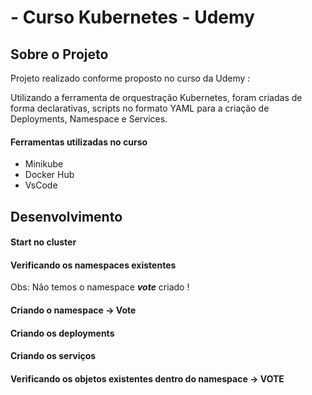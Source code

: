 # - Curso Kubernetes - Udemy

##  Sobre o Projeto 

Projeto realizado conforme proposto no curso da Udemy : 

Utilizando a ferramenta de orquestração Kubernetes, foram criadas de forma declarativas, scripts no formato YAML para a criação de Deployments, Namespace e Services.

#### Ferramentas utilizadas no curso

- Minikube 
- Docker Hub
- VsCode

## Desenvolvimento

#### Start no cluster

#### Verificando os namespaces existentes
  Obs: Não temos o namespace ***vote*** criado !
  
#### Criando o namespace -> Vote

#### Criando os deployments 


#### Criando os serviços


#### Verificando os objetos existentes dentro do namespace -> VOTE
